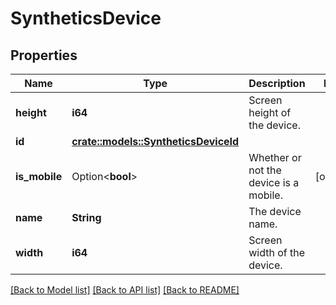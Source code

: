 # SyntheticsDevice

## Properties

Name | Type | Description | Notes
------------ | ------------- | ------------- | -------------
**height** | **i64** | Screen height of the device. | 
**id** | [**crate::models::SyntheticsDeviceId**](SyntheticsDeviceID.md) |  | 
**is_mobile** | Option<**bool**> | Whether or not the device is a mobile. | [optional]
**name** | **String** | The device name. | 
**width** | **i64** | Screen width of the device. | 

[[Back to Model list]](../README.md#documentation-for-models) [[Back to API list]](../README.md#documentation-for-api-endpoints) [[Back to README]](../README.md)


